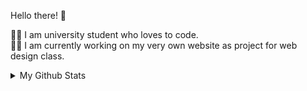Hello there! 👋

👨‍🎓 I am university student who loves to code.\
👩‍💻 I am currently working on my very own website as project for web design class. 

<details> 
   <summary>My Github Stats</summary> 
  
    ![Metrics](/github-metrics.svg)
  
   </details>


